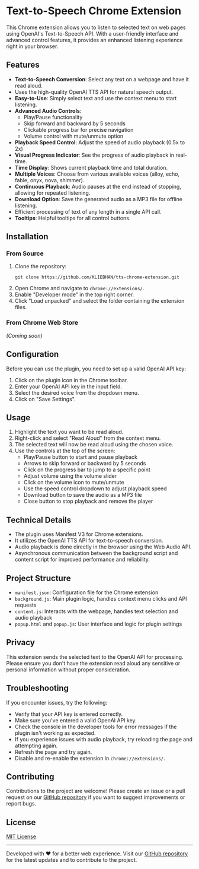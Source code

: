 # Text-to-Speech Chrome Extension

This Chrome extension allows you to listen to selected text on web pages using OpenAI's Text-to-Speech API. With a user-friendly interface and advanced control features, it provides an enhanced listening experience right in your browser.

## Features

- **Text-to-Speech Conversion**: Select any text on a webpage and have it read aloud.
- Uses the high-quality OpenAI TTS API for natural speech output.
- **Easy-to-Use**: Simply select text and use the context menu to start listening.
- **Advanced Audio Controls**: 
  - Play/Pause functionality
  - Skip forward and backward by 5 seconds
  - Clickable progress bar for precise navigation
  - Volume control with mute/unmute option
- **Playback Speed Control**: Adjust the speed of audio playback (0.5x to 2x)
- **Visual Progress Indicator**: See the progress of audio playback in real-time.
- **Time Display**: Shows current playback time and total duration.
- **Multiple Voices**: Choose from various available voices (alloy, echo, fable, onyx, nova, shimmer).
- **Continuous Playback**: Audio pauses at the end instead of stopping, allowing for repeated listening.
- **Download Option**: Save the generated audio as a MP3 file for offline listening.
- Efficient processing of text of any length in a single API call.
- **Tooltips**: Helpful tooltips for all control buttons.

## Installation

### From Source
1. Clone the repository:
   ```
   git clone https://github.com/KLIEBHAN/tts-chrome-extension.git
   ```
2. Open Chrome and navigate to `chrome://extensions/`.
3. Enable "Developer mode" in the top right corner.
4. Click "Load unpacked" and select the folder containing the extension files.

### From Chrome Web Store
*(Coming soon)*

## Configuration

Before you can use the plugin, you need to set up a valid OpenAI API key:

1. Click on the plugin icon in the Chrome toolbar.
2. Enter your OpenAI API key in the input field.
3. Select the desired voice from the dropdown menu.
4. Click on "Save Settings".

## Usage

1. Highlight the text you want to be read aloud.
2. Right-click and select "Read Aloud" from the context menu.
3. The selected text will now be read aloud using the chosen voice.
4. Use the controls at the top of the screen:
   - Play/Pause button to start and pause playback
   - Arrows to skip forward or backward by 5 seconds
   - Click on the progress bar to jump to a specific point
   - Adjust volume using the volume slider
   - Click on the volume icon to mute/unmute
   - Use the speed control dropdown to adjust playback speed
   - Download button to save the audio as a MP3 file
   - Close button to stop playback and remove the player

## Technical Details

- The plugin uses Manifest V3 for Chrome extensions.
- It utilizes the OpenAI TTS API for text-to-speech conversion.
- Audio playback is done directly in the browser using the Web Audio API.
- Asynchronous communication between the background script and content script for improved performance and reliability.

## Project Structure

- `manifest.json`: Configuration file for the Chrome extension
- `background.js`: Main plugin logic, handles context menu clicks and API requests
- `content.js`: Interacts with the webpage, handles text selection and audio playback
- `popup.html` and `popup.js`: User interface and logic for plugin settings

## Privacy

This extension sends the selected text to the OpenAI API for processing. Please ensure you don't have the extension read aloud any sensitive or personal information without proper consideration.

## Troubleshooting

If you encounter issues, try the following:
- Verify that your API key is entered correctly.
- Make sure you've entered a valid OpenAI API key.
- Check the console in the developer tools for error messages if the plugin isn't working as expected.
- If you experience issues with audio playback, try reloading the page and attempting again.
- Refresh the page and try again.
- Disable and re-enable the extension in `chrome://extensions/`.

## Contributing

Contributions to the project are welcome! Please create an issue or a pull request on our [GitHub repository](https://github.com/KLIEBHAN/tts-chrome-extension) if you want to suggest improvements or report bugs.

## License

[MIT License](LICENSE)

---

Developed with ❤️ for a better web experience. Visit our [GitHub repository](https://github.com/KLIEBHAN/tts-chrome-extension) for the latest updates and to contribute to the project.